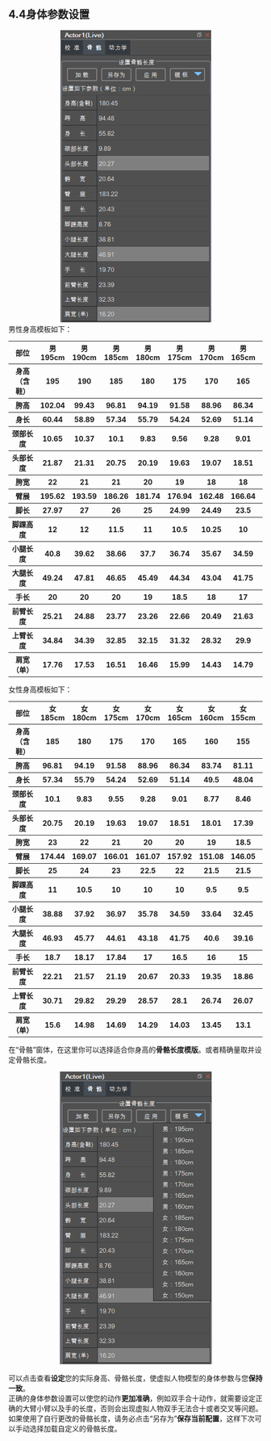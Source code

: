 ## 4.4身体参数设置

<div align=center>
<img src="https://raw.githubusercontent.com/FOHEART/MotionVenusHelp/v1.3.4/software/bonelength.png"/>
</div>
男性身高模板如下：
<div align=center>
<table>
   <tr><th>部位</th><th>男195cm</th><th>男190cm</th><th>男185cm</th><th>男180cm</th><th>男175cm</th><th>男170cm</th><th>男165cm</th><th>男160cm</th></tr>
   <tr><th>身高（含鞋）</th><th>195</th><th>190</th><th>185</th><th>180</th><th>175</th><th>170</th><th>165</th><th>160</th></tr>
	<tr><th>胯高</th><th>102.04</th><th>99.43</th><th>96.81</th><th>94.19</th><th>91.58</th><th>88.96</th><th>86.34</th><th>83.73</th></tr>
	<tr><th>身长</th><th>60.44</th><th>58.89</th><th>57.34</th><th>55.79</th><th>54.24</th><th>52.69</th><th>51.14</th><th>49.59</th></tr>
	<tr><th>颈部长度</th><th>10.65</th><th>10.37</th><th>10.1</th><th>9.83</th><th>9.56</th><th>9.28</th><th>9.01</th><th>8.74</th></tr>
	<tr><th>头部长度</th><th>21.87</th><th>21.31</th><th>20.75</th><th>20.19</th><th>19.63</th><th>19.07</th><th>18.51</th><th>17.95</th></tr>
	<tr><th>胯宽</th><th>22</th><th>21</th><th>21</th><th>20</th><th>19</th><th>18</th><th>18</th><th>18</th></tr>
	<tr><th>臂展</th><th>195.62</th><th>193.59</th><th>186.26</th><th>181.74</th><th>176.94</th><th>162.48</th><th>166.64</th><th>160.12</th></tr>
	<tr><th>脚长</th><th>27.97</th><th>27</th><th>26</th><th>25</th><th>24.99</th><th>24.49</th><th>23.5</th><th>23</th></tr>
	<tr><th>脚踝高度</th><th>12</th><th>12</th><th>11.5</th><th>11</th><th>10.5</th><th>10.25</th><th>10</th><th>10</th></tr>
	<tr><th>小腿长度</th><th>40.8</th><th>39.62</th><th>38.66</th><th>37.7</th><th>36.74</th><th>35.67</th><th>34.59</th><th>33.41</th></tr>
	<tr><th>大腿长度</th><th>49.24</th><th>47.81</th><th>46.65</th><th>45.49</th><th>44.34</th><th>43.04</th><th>41.75</th><th>40.32</th></tr>
	<tr><th>手长</th><th>20</th><th>20</th><th>20</th><th>19</th><th>18.5</th><th>18</th><th>17</th><th>17.5</th></tr>
	<tr><th>前臂长度</th><th>25.21</th><th>24.88</th><th>23.77</th><th>23.26</th><th>22.66</th><th>20.49</th><th>21.63</th><th>20.33</th></tr>
	<tr><th>上臂长度</th><th>34.84</th><th>34.39</th><th>32.85</th><th>32.15</th><th>31.32</th><th>28.32</th><th>29.9</th><th>28.1</th></tr>
	<tr><th>肩宽（单）</th><th>17.76</th><th>17.53</th><th>16.51</th><th>16.46</th><th>15.99</th><th>14.43</th><th>14.79</th><th>14.13</th></tr>

</table>
</div>

女性身高模板如下：
<div align=center>
<table>
   <tr><th>部位</th><th>女185cm</th><th>女180cm</th><th>女175cm</th><th>女170cm</th><th>女165cm</th><th>女160cm</th><th>女155cm</th><th>女150cm</th></tr>
   <tr><th>身高（含鞋）</th><th>185</th><th>180</th><th>175</th><th>170</th><th>165</th><th>160</th><th>155</th><th>150</th></tr>
	<tr><th>胯高</th><th>96.81</th><th>94.19</th><th>91.58</th><th>88.96</th><th>86.34</th><th>83.74</th><th>81.11</th><th>78.49</th></tr>
	<tr><th>身长</th><th>57.34</th><th>55.79</th><th>54.24</th><th>52.69</th><th>51.14</th><th>49.5</th><th>48.04</th><th>46.49</th></tr>
	<tr><th>颈部长度</th><th>10.1</th><th>9.83</th><th>9.55</th><th>9.28</th><th>9.01</th><th>8.77</th><th>8.46</th><th>8.19</th></tr>
	<tr><th>头部长度</th><th>20.75</th><th>20.19</th><th>19.63</th><th>19.07</th><th>18.51</th><th>18.01</th><th>17.39</th><th>16.82</th></tr>
	<tr><th>胯宽</th><th>23</th><th>22</th><th>21</th><th>20</th><th>20</th><th>19</th><th>18.5</th><th>18</th></tr>
	<tr><th>臂展</th><th>174.44</th><th>169.07</th><th>166.01</th><th>161.07</th><th>157.92</th><th>151.08</th><th>146.05</th><th>143.22</th></tr>
	<tr><th>脚长</th><th>25</th><th>24</th><th>23</th><th>22.5</th><th>22</th><th>21.5</th><th>21.5</th><th>21</th></tr>
	<tr><th>脚踝高度</th><th>11</th><th>10.5</th><th>10</th><th>10</th><th>10</th><th>9.5</th><th>9.5</th><th>9.5</th></tr>
	<tr><th>小腿长度</th><th>38.88</th><th>37.92</th><th>36.97</th><th>35.78</th><th>34.59</th><th>33.64</th><th>32.45</th><th>31.26</th></tr>
	<tr><th>大腿长度</th><th>46.93</th><th>45.77</th><th>44.61</th><th>43.18</th><th>41.75</th><th>40.6</th><th>39.16</th><th>37.73</th></tr>
	<tr><th>手长</th><th>18.7</th><th>18.17</th><th>17.84</th><th>17</th><th>16.5</th><th>16</th><th>15</th><th>14.5</th></tr>
	<tr><th>前臂长度</th><th>22.21</th><th>21.57</th><th>21.19</th><th>20.67</th><th>20.33</th><th>19.35</th><th>18.86</th><th>18.59</th></tr>
	<tr><th>上臂长度</th><th>30.71</th><th>29.82</th><th>29.29</th><th>28.57</th><th>28.1</th><th>26.74</th><th>26.07</th><th>25.7</th></tr>
	<tr><th>肩宽（单）</th><th>15.6</th><th>14.98</th><th>14.69</th><th>14.29</th><th>14.03</th><th>13.45</th><th>13.1</th><th>12.82</th></tr>

</table>
</div>

在“骨骼”窗体，在这里你可以选择适合你身高的**骨骼长度模版**。或者精确量取并设定骨骼长度。<br>

<div align=center>
<img src="https://raw.githubusercontent.com/FOHEART/MotionVenusHelp/v1.3.4/software/bonelengthtemplate.png"/>
</div>

可以点击查看**设定**您的实际身高、骨骼长度，使虚拟人物模型的身体参数与您**保持一致**。<br>
正确的身体参数设置可以使您的动作**更加准确**，例如双手合十动作，就需要设定正确的大臂小臂以及手的长度，否则会出现虚拟人物双手无法合十或者交叉等问题。<br>
如果使用了自行更改的骨骼长度，请务必点击“另存为”**保存当前配置**，这样下次可以手动选择加载自定义的骨骼长度。
